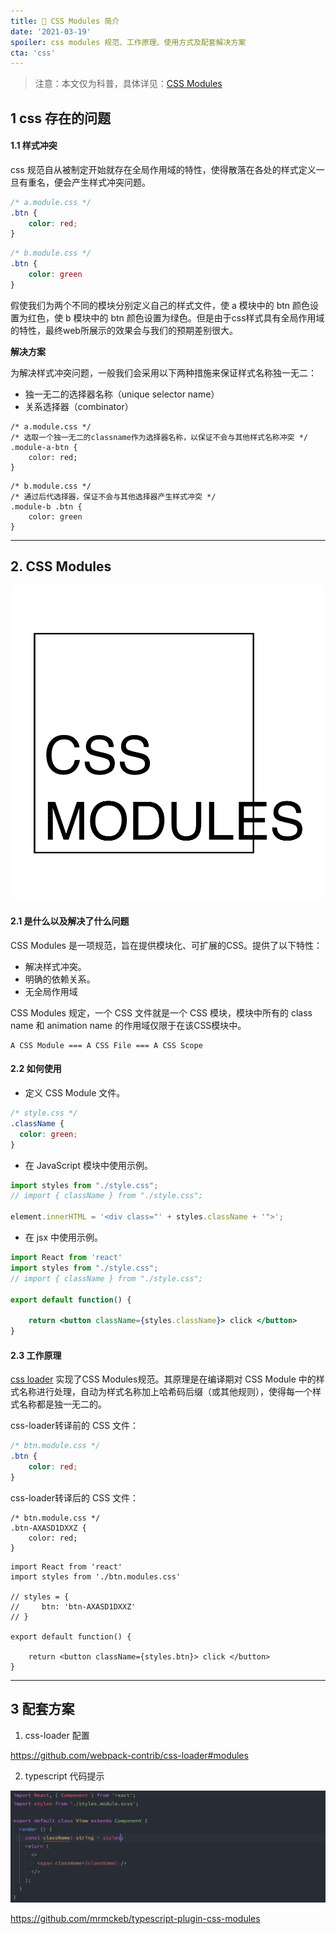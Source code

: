 ```yaml
---
title: 🎨 CSS Modules 简介
date: '2021-03-19'
spoiler: css modules 规范、工作原理、使用方式及配套解决方案
cta: 'css'
---
```


> 注意：本文仅为科普，具体详见：[CSS Modules](https://github.com/css-modules/css-modules)

## 1 css 存在的问题

#### 1.1 样式冲突

css 规范自从被制定开始就存在全局作用域的特性，使得散落在各处的样式定义一旦有重名，便会产生样式冲突问题。

```css
/* a.module.css */
.btn {
    color: red;
}
```

```css
/* b.module.css */
.btn {
    color: green
}
```

假使我们为两个不同的模块分别定义自己的样式文件，使 a 模块中的 btn 颜色设置为红色，使 b 模块中的 btn 颜色设置为绿色。但是由于css样式具有全局作用域的特性，最终web所展示的效果会与我们的预期差别很大。


**解决方案**

为解决样式冲突问题，一般我们会采用以下两种措施来保证样式名称独一无二：

- 独一无二的选择器名称（unique selector name）
- 关系选择器（combinator）

```css{3}
/* a.module.css */
/* 选取一个独一无二的classname作为选择器名称，以保证不会与其他样式名称冲突 */
.module-a-btn {
    color: red;
}
```

```css{3}
/* b.module.css */
/* 通过后代选择器，保证不会与其他选择器产生样式冲突 */
.module-b .btn {
    color: green
}
```

--- 

## 2. CSS Modules

![CSS Modules](./css-modules-logo.png)

#### 2.1 是什么以及解决了什么问题

CSS Modules 是一项规范，旨在提供模块化、可扩展的CSS。提供了以下特性：

- 解决样式冲突。
- 明确的依赖关系。
- 无全局作用域 

CSS Modules 规定，一个 CSS 文件就是一个 CSS 模块，模块中所有的 class name 和 animation name 的作用域仅限于在该CSS模块中。

```
A CSS Module === A CSS File === A CSS Scope
```

#### 2.2 如何使用

- 定义 CSS Module 文件。

```css
/* style.css */
.className {
  color: green;
}
```

- 在 JavaScript 模块中使用示例。

```jsx
import styles from "./style.css";
// import { className } from "./style.css";

element.innerHTML = '<div class="' + styles.className + '">';
```

- 在 jsx 中使用示例。

```jsx
import React from 'react'
import styles from "./style.css";
// import { className } from "./style.css";

export default function() {

    return <button className={styles.className}> click </button>
}
```

#### 2.3 工作原理

[css loader](https://webpack.js.org/loaders/css-loader/) 实现了CSS Modules规范。其原理是在编译期对 CSS Module 中的样式名称进行处理，自动为样式名称加上哈希码后缀（或其他规则），使得每一个样式名称都是独一无二的。

css-loader转译前的 CSS 文件：

```css
/* btn.module.css */
.btn {
    color: red;
}
```


css-loader转译后的 CSS 文件：

```css{2}
/* btn.module.css */
.btn-AXASD1DXXZ {
    color: red;
}
```

```jsx{4,5,6}
import React from 'react'
import styles from './btn.modules.css'

// styles = {
//     btn: 'btn-AXASD1DXXZ'
// }

export default function() {

    return <button className={styles.btn}> click </button>
}
```

---

## 3 配套方案

1. css-loader 配置

https://github.com/webpack-contrib/css-loader#modules

2. typescript 代码提示

![css modules demo](./typescript-plugin-css-modules-example.gif)

https://github.com/mrmckeb/typescript-plugin-css-modules
